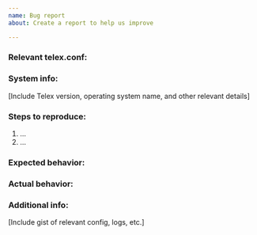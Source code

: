 ```yaml
---
name: Bug report
about: Create a report to help us improve

---
```


### Relevant telex.conf:

### System info:

[Include Telex version, operating system name, and other relevant details]

### Steps to reproduce:

1. ...
2. ...

### Expected behavior:

### Actual behavior:

### Additional info:

[Include gist of relevant config, logs, etc.]
